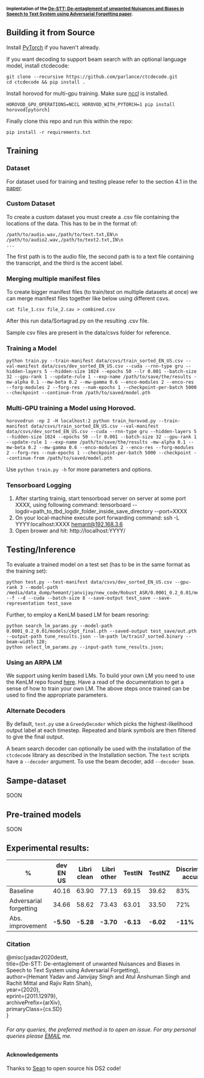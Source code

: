 <sub> **Implentation of the [De-STT: De-entaglement of unwanted Nuisances and Biases in Speech to Text System using Adversarial Forgetting paper](https://arxiv.org/abs/2011.12979).**</sub> <br/>

## Building it from Source
Install [PyTorch](https://github.com/pytorch/pytorch#installation) if you haven't already.

If you want decoding to support beam search with an optional language model, install ctcdecode:
```
git clone --recursive https://github.com/parlance/ctcdecode.git
cd ctcdecode && pip install .
```
Install horovod for multi-gpu training. Make sure [nccl](https://developer.nvidia.com/nccl) is installed.
```
HOROVOD_GPU_OPERATIONS=NCCL HOROVOD_WITH_PYTORCH=1 pip install horovod[pytorch]
```

Finally clone this repo and run this within the repo:
```
pip install -r requirements.txt
```

## Training

### Dataset
For dataset used for training and testing please refer to the section 4.1 in the [paper](https://arxiv.org/pdf/2011.12979.pdf).

### Custom Dataset
To create a custom dataset you must create a .csv file containing the locations of the data. This has to be in the format of:
```
/path/to/audio.wav,/path/to/text.txt,EN\n
/path/to/audio2.wav,/path/to/text2.txt,IN\n
...
```

The first path is to the audio file, the second path is to a text file containing the transcript, and the third is the accent label. 

### Merging multiple manifest files

To create bigger manifest files (to train/test on multiple datasets at once) we can merge manifest files together like below using different csvs.
```
cat file_1.csv file_2.cav > combined.csv
```

After this run data/Sortagrad.py on the resulting .csv file.

Sample csv files are present in the data/csvs folder for reference.


### Training a Model
```
python train.py --train-manifest data/csvs/train_sorted_EN_US.csv --val-manifest data/csvs/dev_sorted_EN_US.csv --cuda --rnn-type gru --hidden-layers 5 --hidden-size 1024 --epochs 50 --lr 0.001 --batch-size 32 --gpu-rank 1 --update-rule 1 --exp-name /path/to/save/the/results -mw-alpha 0.1 --mw-beta 0.2 --mw-gamma 0.6 --enco-modules 2 --enco-res --forg-modules 2 --forg-res --num-epochs 1 --checkpoint-per-batch 5000 --checkpoint --continue-from /path/to/saved/model.pth
```

### Multi-GPU training a Model using Horovod.
```
horovodrun -np 2 -H localhost:2 python train_horovod.py --train-manifest data/csvs/train_sorted_EN_US.csv --val-manifest data/csvs/dev_sorted_EN_US.csv --cuda --rnn-type gru --hidden-layers 5 --hidden-size 1024 --epochs 50 --lr 0.001 --batch-size 32 --gpu-rank 1 --update-rule 1 --exp-name /path/to/save/the/results -mw-alpha 0.1 --mw-beta 0.2 --mw-gamma 0.6 --enco-modules 2 --enco-res --forg-modules 2 --forg-res --num-epochs 1 --checkpoint-per-batch 5000 --checkpoint --continue-from /path/to/saved/model.pth
```

Use `python train.py -h` for more parameters and options.


### Tensorboard Logging
1. After starting trainig, start tensorboad server on server at some port XXXX, using following command: tensorboard --logdir=path_to_tbd_logdir_folder_inside_save_directory --port=XXXX
2. On your local-machine execute port forwarding command: ssh -L YYYY:localhost:XXXX hemant@192.168.3.6 
3. Open brower and hit: http://localhost:YYYY/

## Testing/Inference

To evaluate a trained model on a test set (has to be in the same format as the training set):

```
python test.py --test-manifest data/csvs/dev_sorted_EN_US.csv --gpu-rank 3 --model-path /media/data_dump/hemant/janvijay/new_code/Robust_ASR/0.0001_0.2_0.01/models/ckpt_final.pth --f --d --cuda --batch-size 8 --save-output test_save --save-representation test_save
```

Further, to employ a KenLM based LM for beam resoring:

```
python search_lm_params.py --model-path 0.0001_0.2_0.01/models/ckpt_final.pth --saved-output test_save/out.pth --output-path tune_results.json --lm-path lm/train7_sorted.binary --beam-width 128;
python select_lm_params.py --input-path tune_results.json;
```

### Using an ARPA LM

We support using kenlm based LMs. To build your own LM you need to use the KenLM repo found [here](https://github.com/kpu/kenlm). Have a read of the documentation to get a sense of how to train your own LM. The above steps once trained can be used to find the appropriate parameters.

### Alternate Decoders
By default, `test.py` use a `GreedyDecoder` which picks the highest-likelihood output label at each timestep. Repeated and blank symbols are then filtered to give the final output.

A beam search decoder can optionally be used with the installation of the `ctcdecode` library as described in the Installation section. The `test` scripts have a `--decoder` argument. To use the beam decoder, add `--decoder beam`. 

## Sampe-dataset

SOON

## Pre-trained models

SOON

## Experimental results: <br/>
|%                      |dev EN US  |Libri clean|Libri other|TestIN    |TestNZ    |Discriminator accuracy|
|-----------------------|-----------|-----------|-----------|----------|----------|----------------------|
|Baseline               |40.16      |63.90      |77.13      |69.15     |39.62     |83%                   |
|Adversarial forgetting |34.66      |58.62      |73.43      |63.01     |33.50     |72%                   |
|Abs. improvement       |**-5.50**  |**-5.28**  |**-3.70**  |**-6.13** |**-6.02** |**-11%**              |


### Citation

@misc{yadav2020destt,<br/>
      title={De-STT: De-entaglement of unwanted Nuisances and Biases in Speech to Text System using Adversarial Forgetting}, <br/>
      author={Hemant Yadav and Janvijay Singh and Atul Anshuman Singh and Rachit Mittal and Rajiv Ratn Shah},<br/>
      year={2020},<br/>
      eprint={2011.12979},<br/>
      archivePrefix={arXiv},<br/>
      primaryClass={cs.SD}<br/>
}<br/>


###### For any queries, the preferred method is to open an issue. For any personal queries please [EMAIL](hemantya@iiitd.ac.in) me.
#### Acknowledgements
Thanks to [Sean](https://github.com/SeanNaren) to open source his DS2 code!


